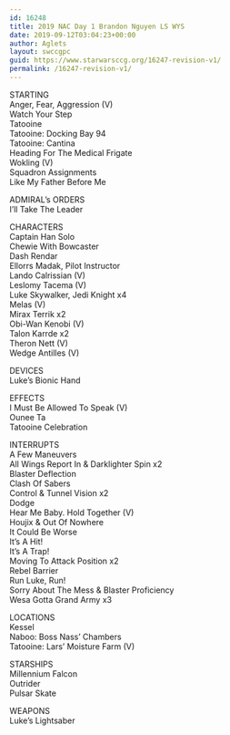 ```yaml
---
id: 16248
title: 2019 NAC Day 1 Brandon Nguyen LS WYS
date: 2019-09-12T03:04:23+00:00
author: Aglets
layout: swccgpc
guid: https://www.starwarsccg.org/16247-revision-v1/
permalink: /16247-revision-v1/
---
```

STARTING  
Anger, Fear, Aggression (V)  
Watch Your Step  
Tatooine  
Tatooine: Docking Bay 94  
Tatooine: Cantina  
Heading For The Medical Frigate  
Wokling (V)  
Squadron Assignments  
Like My Father Before Me

ADMIRAL&#8217;s ORDERS  
I&#8217;ll Take The Leader

CHARACTERS  
Captain Han Solo  
Chewie With Bowcaster  
Dash Rendar  
Ellorrs Madak, Pilot Instructor  
Lando Calrissian (V)  
Leslomy Tacema (V)  
Luke Skywalker, Jedi Knight x4  
Melas (V)  
Mirax Terrik x2  
Obi-Wan Kenobi (V)  
Talon Karrde x2  
Theron Nett (V)  
Wedge Antilles (V)

DEVICES  
Luke&#8217;s Bionic Hand

EFFECTS  
I Must Be Allowed To Speak (V)  
Ounee Ta  
Tatooine Celebration

INTERRUPTS  
A Few Maneuvers  
All Wings Report In & Darklighter Spin x2  
Blaster Deflection  
Clash Of Sabers  
Control & Tunnel Vision x2  
Dodge  
Hear Me Baby. Hold Together (V)  
Houjix & Out Of Nowhere  
It Could Be Worse  
It&#8217;s A Hit!  
It&#8217;s A Trap!  
Moving To Attack Position x2  
Rebel Barrier  
Run Luke, Run!  
Sorry About The Mess & Blaster Proficiency  
Wesa Gotta Grand Army x3

LOCATIONS  
Kessel  
Naboo: Boss Nass&#8217; Chambers  
Tatooine: Lars&#8217; Moisture Farm (V)

STARSHIPS  
Millennium Falcon  
Outrider  
Pulsar Skate

WEAPONS  
Luke&#8217;s Lightsaber
